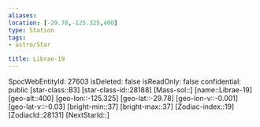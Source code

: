 ```yaml
---
aliases: 
location: [-29.78,-125.325,400]
type: Station
tags:
- astro/Star

title: Librae-19
---
```

SpocWebEntityId: 27603
isDeleted: false
isReadOnly: false
confidential: public
[star-class::B3]
[star-class-id::28188]
[Mass-sol::]
[name::Librae-19]
[geo-alt::400]
[geo-lon::-125.325]
[geo-lat::-29.78]
[geo-lon-v::-0.001]
[geo-lat-v::-0.03]
[bright-min::37]
[bright-max::37]
[Zodiac-index::19]
[ZodiacId::28131]
[NextStarId::]




